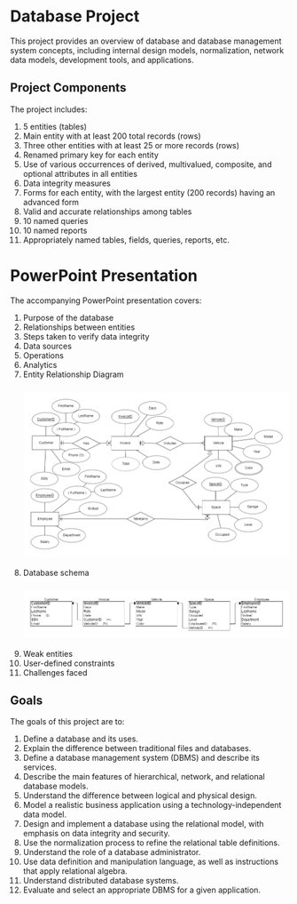 # Database Project

This project provides an overview of database and database management system concepts, including internal design models, normalization, network data models, development tools, and applications.

## Project Components

The project includes:

1. 5 entities (tables)
2. Main entity with at least 200 total records (rows)
3. Three other entities with at least 25 or more records (rows)
4. Renamed primary key for each entity
5. Use of various occurrences of derived, multivalued, composite, and optional attributes in all entities
6. Data integrity measures
7. Forms for each entity, with the largest entity (200 records) having an advanced form
8. Valid and accurate relationships among tables
9. 10 named queries
10. 10 named reports
11. Appropriately named tables, fields, queries, reports, etc.

# PowerPoint Presentation

The accompanying PowerPoint presentation covers:

1. Purpose of the database
2. Relationships between entities
3. Steps taken to verify data integrity
4. Data sources
5. Operations
6. Analytics
7. Entity Relationship Diagram
     ### ![ERD](files/CorrectedERD.png)
9. Database schema
     ### ![Schema](files/RelationalSchema.png)
11. Weak entities
12. User-defined constraints
13. Challenges faced

## Goals

The goals of this project are to:

1. Define a database and its uses.
2. Explain the difference between traditional files and databases.
3. Define a database management system (DBMS) and describe its services.
4. Describe the main features of hierarchical, network, and relational database models.
5. Understand the difference between logical and physical design.
6. Model a realistic business application using a technology-independent data model.
7. Design and implement a database using the relational model, with emphasis on data integrity and security.
8. Use the normalization process to refine the relational table definitions.
9. Understand the role of a database administrator.
10. Use data definition and manipulation language, as well as instructions that apply relational algebra.
11. Understand distributed database systems.
12. Evaluate and select an appropriate DBMS for a given application.
